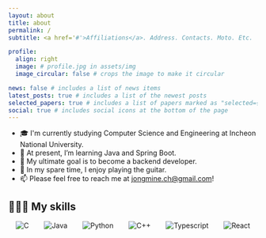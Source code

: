 ```yaml
---
layout: about
title: about
permalink: /
subtitle: <a href='#'>Affiliations</a>. Address. Contacts. Moto. Etc.

profile:
  align: right
  image: # profile.jpg in assets/img
  image_circular: false # crops the image to make it circular

news: false # includes a list of news items
latest_posts: true # includes a list of the newest posts
selected_papers: true # includes a list of papers marked as "selected={true}"
social: true # includes social icons at the bottom of the page
---
```


- 🎓 I'm currently studying Computer Science and Engineering at Incheon National University.
- 🌱 At present, I’m learning Java and Spring Boot.
- 🎯 My ultimate goal is to become a backend developer.
- 🎸 In my spare time, I enjoy playing the guitar.
- 📫 Please feel free to reach me at jongmine.ch@gmail.com!

## 🧑🏻‍💻 My skills

<div style="display:flex; justify-content: space-around; flex-wrap: wrap;">
  <img alt="C" src="https://img.shields.io/badge/C-A8B9CC?style=for-the-badge&logo=C&logoColor=white">
  <img alt="Java" src ="https://img.shields.io/badge/Java-ED8B00?style=for-the-badge&logo=openjdk&logoColor=white"/>
  <img alt="Python" src="https://img.shields.io/badge/Python-3776AB?style=for-the-badge&logo=Python&logoColor=white">
  <img alt="C++" src="https://img.shields.io/badge/C++-00599C?style=for-the-badge&logo=cplusplus&logoColor=white">
  <img alt="Typescript" src="https://img.shields.io/badge/Typescript-3178C6?style=for-the-badge&logo=typescript&logoColor=white">
  <img alt="React" src="https://img.shields.io/badge/React-61DAFB?style=for-the-badge&logo=react&logoColor=white">
</div>

<br />
